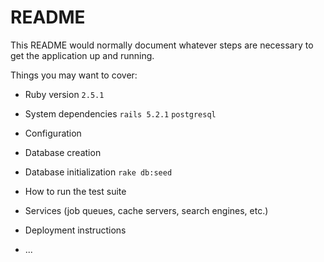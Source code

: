 # README

This README would normally document whatever steps are necessary to get the
application up and running.

Things you may want to cover:

* Ruby version
`2.5.1`

* System dependencies
`rails 5.2.1`
`postgresql`

* Configuration

* Database creation

* Database initialization
`rake db:seed`

* How to run the test suite

* Services (job queues, cache servers, search engines, etc.)

* Deployment instructions

* ...
